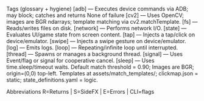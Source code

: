 
Tags (glossary + hygiene)
[adb]     — Executes device commands via ADB; may block; catches and returns None of failure
[cv2]     — Uses OpenCV; images are BGR ndarrays; template matching via cv2.matchTemplate.
[fs]      — Reads/writes files on disk.
[network] — Performs network I/O.
[state]   — Evaluates UI/game state from screen content.
[tap]     — Injects a tap/click on device/emulator.
[swipe]   — Injects a swipe gesture on device/emulator.
[log]     — Emits logs.
[loop]    — Repeating/infinite loop until interrupted.
[thread] — Spawns or manages a background thread.
[signal] — Uses Event/flag or signal for cooperative cancel.
[sleep] — Uses time.sleep/timeout waits.
Default match threshold = 0.90; Images are BGR; origin=(0,0) top-left.
Templates at assets/match_templates/; clickmap.json = static; state_definitions.yaml = logic.

Abbreviations
R=Returns | S=SideFX | E=Errors | CLI=flags

